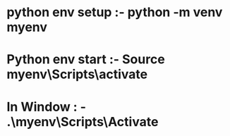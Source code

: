 # python env setup :- python -m venv myenv

# Python env start :- Source myenv\Scripts\activate

# In Window : - .\myenv\Scripts\Activate
